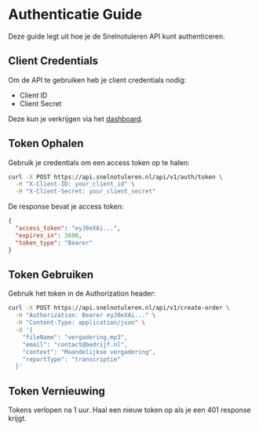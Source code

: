 # Authenticatie Guide

Deze guide legt uit hoe je de Snelnotuleren API kunt authenticeren.

## Client Credentials

Om de API te gebruiken heb je client credentials nodig:
- Client ID
- Client Secret

Deze kun je verkrijgen via het [dashboard](https://dashboard.snelnotuleren.nl).

## Token Ophalen

Gebruik je credentials om een access token op te halen:

```bash
curl -X POST https://api.snelnotuleren.nl/api/v1/auth/token \
  -H "X-Client-ID: your_client_id" \
  -H "X-Client-Secret: your_client_secret"
```

De response bevat je access token:
```json
{
  "access_token": "eyJ0eXAi...",
  "expires_in": 3600,
  "token_type": "Bearer"
}
```

## Token Gebruiken

Gebruik het token in de Authorization header:
```bash
curl -X POST https://api.snelnotuleren.nl/api/v1/create-order \
  -H "Authorization: Bearer eyJ0eXAi..." \
  -H "Content-Type: application/json" \
  -d '{
    "fileName": "vergadering.mp3",
    "email": "contact@bedrijf.nl",
    "context": "Maandelijkse vergadering",
    "reportType": "transcriptie"
  }'
```

## Token Vernieuwing

Tokens verlopen na 1 uur. Haal een nieuw token op als je een 401 response krijgt.